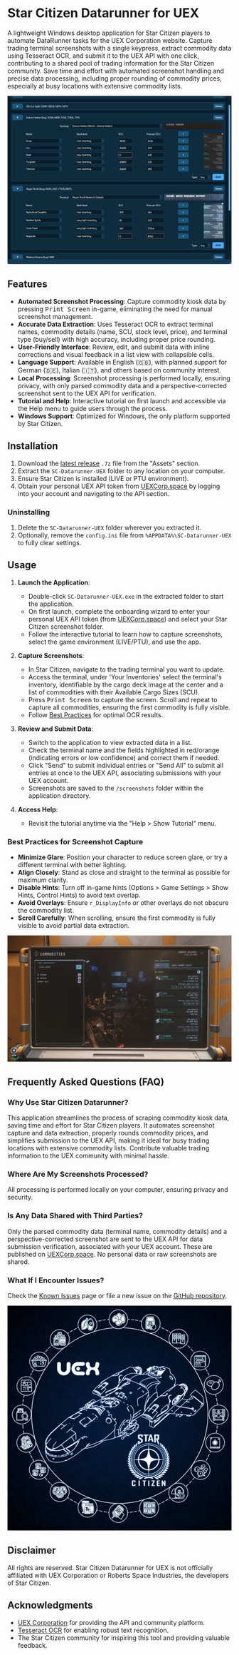 # Star Citizen Datarunner for UEX

A lightweight Windows desktop application for Star Citizen players to automate DataRunner tasks for the UEX Corporation website. Capture trading terminal screenshots with a single keypress, extract commodity data using Tesseract OCR, and submit it to the UEX API with one click, contributing to a shared pool of trading information for the Star Citizen community. Save time and effort with automated screenshot handling and precise data processing, including proper rounding of commodity prices, especially at busy locations with extensive commodity lists.

![Application Usage Screenshot](data/app_usage_screenshot.png)

## Features

- **Automated Screenshot Processing**: Capture commodity kiosk data by pressing <kbd>Print Screen</kbd> in-game, eliminating the need for manual screenshot management.
- **Accurate Data Extraction**: Uses Tesseract OCR to extract terminal names, commodity details (name, SCU, stock level, price), and terminal type (buy/sell) with high accuracy, including proper price rounding.
- **User-Friendly Interface**: Review, edit, and submit data with inline corrections and visual feedback in a list view with collapsible cells.
- **Language Support**: Available in English (🇬🇧), with planned support for German (🇩🇪), Italian (🇮🇹), and others based on community interest.
- **Local Processing**: Screenshot processing is performed locally, ensuring privacy, with only parsed commodity data and a perspective-corrected screenshot sent to the UEX API for verification.
- **Tutorial and Help**: Interactive tutorial on first launch and accessible via the Help menu to guide users through the process.
- **Windows Support**: Optimized for Windows, the only platform supported by Star Citizen.

## Installation

1. Download the [latest release](https://github.com/Shebuka/SC-Datarunner-UEX/releases) `.7z` file from the "Assets" section.
2. Extract the `SC-Datarunner-UEX` folder to any location on your computer.
3. Ensure Star Citizen is installed (LIVE or PTU environment).
4. Obtain your personal UEX API token from [UEXCorp.space](https://uexcorp.space/account/home/tab/account_main#panel-secret-key) by logging into your account and navigating to the API section.

### Uninstalling

1. Delete the `SC-Datarunner-UEX` folder wherever you extracted it.
2. Optionally, remove the `config.ini` file from `%APPDATA%\SC-Datarunner-UEX` to fully clear settings.

## Usage

1. **Launch the Application**:
   - Double-click `SC-Datarunner-UEX.exe` in the extracted folder to start the application.
   - On first launch, complete the onboarding wizard to enter your personal UEX API token (from [UEXCorp.space](https://uexcorp.space/account/home/tab/account_main#panel-secret-key)) and select your Star Citizen screenshot folder.
   - Follow the interactive tutorial to learn how to capture screenshots, select the game environment (LIVE/PTU), and use the app.

2. **Capture Screenshots**:
   - In Star Citizen, navigate to the trading terminal you want to update.
   - Access the terminal, under 'Your Inventories' select the terminal's inventory, identifiable by the cargo deck image at the center and a list of commodities with their Available Cargo Sizes (SCU).
   - Press <kbd>Print Screen</kbd> to capture the screen. Scroll and repeat to capture all commodities, ensuring the first commodity is fully visible.
   - Follow [Best Practices](#best-practices-for-screenshot-capture) for optimal OCR results.

3. **Review and Submit Data**:
   - Switch to the application to view extracted data in a list.
   - Check the terminal name and the fields highlighted in red/orange (indicating errors or low confidence) and correct them if needed.
   - Click "Send" to submit individual entries or "Send All" to submit all entries at once to the UEX API, associating submissions with your UEX account.
   - Screenshots are saved to the `/screenshots` folder within the application directory.

4. **Access Help**:
   - Revisit the tutorial anytime via the "Help > Show Tutorial" menu.

### Best Practices for Screenshot Capture

- **Minimize Glare**: Position your character to reduce screen glare, or try a different terminal with better lighting.
- **Align Closely**: Stand as close and straight to the terminal as possible for maximum clarity.
- **Disable Hints**: Turn off in-game hints (Options > Game Settings > Show Hints, Control Hints) to avoid text overlap.
- **Avoid Overlays**: Ensure `r_DisplayInfo` or other overlays do not obscure the commodity list.
- **Scroll Carefully**: When scrolling, ensure the first commodity is fully visible to avoid partial data extraction.

![In-Game Terminal Screenshot](data/terminal_screenshot.jpg)

## Frequently Asked Questions (FAQ)

### Why Use Star Citizen Datarunner?
This application streamlines the process of scraping commodity kiosk data, saving time and effort for Star Citizen players. It automates screenshot capture and data extraction, properly rounds commodity prices, and simplifies submission to the UEX API, making it ideal for busy trading locations with extensive commodity lists. Contribute valuable trading information to the UEX community with minimal hassle.

### Where Are My Screenshots Processed?
All processing is performed locally on your computer, ensuring privacy and security.

### Is Any Data Shared with Third Parties?
Only the parsed commodity data (terminal name, commodity details) and a perspective-corrected screenshot are sent to the UEX API for data submission verification, associated with your UEX account. These are published on [UEXCorp.space](https://uexcorp.space/data/home). No personal data or raw screenshots are shared.

### What If I Encounter Issues?
Check the [Known Issues](https://github.com/Shebuka/SC-Datarunner-UEX/issues?q=is%3Aopen+is%3Aissue+label%3Abug) page or file a new issue on the [GitHub repository](https://github.com/Shebuka/SC-Datarunner-UEX/issues).

![Application icon](data/icon@512.png)

## Disclaimer

All rights are reserved. Star Citizen Datarunner for UEX is not officially affiliated with UEX Corporation or Roberts Space Industries, the developers of Star Citizen.

## Acknowledgments

- [UEX Corporation](https://uexcorp.space/) for providing the API and community platform.
- [Tesseract OCR](https://github.com/tesseract-ocr/tesseract) for enabling robust text recognition.
- The Star Citizen community for inspiring this tool and providing valuable feedback.

